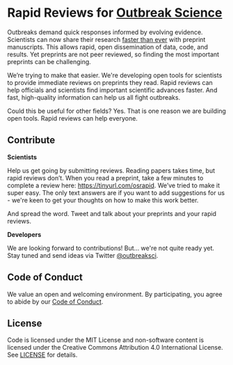 # Rapid Reviews for [Outbreak Science](http://outbreakscience.org)

Outbreaks demand quick responses informed by evolving evidence. Scientists can now share their research [faster than ever](https://doi.org/10.1371/journal.pmed.1002549) with preprint manuscripts. This allows rapid, open dissemination of data, code, and results. Yet preprints are not peer reviewed, so finding the most important preprints can be challenging.

We’re trying to make that easier. We're developing open tools for scientists to provide immediate reviews on preprints they read. Rapid reviews can help officials and scientists find important scientific advances faster. And fast, high-quality information can help us all fight outbreaks.

Could this be useful for other fields? Yes. That is one reason we are building open tools. Rapid reviews can help everyone.

## Contribute

**Scientists**

Help us get going by submitting reviews. Reading papers takes time, but rapid reviews don’t. When you read a preprint, take a few minutes to complete a review here: https://tinyurl.com/osrapid. We’ve tried to make it super easy. The only text answers are if you want to add suggestions for us - we're keen to get your thoughts on how to make this work better.

And spread the word. Tweet and talk about your preprints and your rapid reviews.

**Developers**

We are looking forward to contributions! But... we're not quite ready yet. Stay tuned and send ideas via Twitter [@outbreaksci](https://twitter.com/outbreaksci). 

## Code of Conduct

We value an open and welcoming environment. By participating, you agree to abide by our [Code of Conduct](Code_of_Conduct.md). 

## License

Code is licensed under the MIT License and non-software content is licensed under the Creative Commons Attribution 4.0 International License. See [LICENSE](LICENSE.md) for details.

